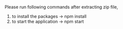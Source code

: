 Please run following commands after extracting zip file,

1. to install the packages -> npm install
2. to start the application -> npm start